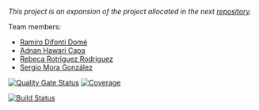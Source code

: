 *This project is an expansion of the project allocated in the next [repository](https://github.com/rafaelnm/APAtrabalhofinal-).*


Team members:
- [Ramiro Difonti Domé](https://github.com/ramirodifonti) [<img src="https://static.vecteezy.com/system/resources/previews/015/117/357/non_2x/envelope-icon-in-white-colors-mail-signs-illustration-png.png" width="20" height="12">](mailto:alu0101425030@ull.edu.es)
- [Adnan Hawari Capa](https://github.com/adn086) [<img src="https://static.vecteezy.com/system/resources/previews/015/117/357/non_2x/envelope-icon-in-white-colors-mail-signs-illustration-png.png" width="20" height="12">](mailto:alu0100417012@ull.edu.es)
- [Rebeca Rotriguez Rodriguez](https://github.com/rrrguez) [<img src="https://static.vecteezy.com/system/resources/previews/015/117/357/non_2x/envelope-icon-in-white-colors-mail-signs-illustration-png.png" width="20" height="12">](mailto:alu0101394763@ull.edu.es)
- [Sergio Mora González](https://github.com/alu0100918205) [<img src="https://static.vecteezy.com/system/resources/previews/015/117/357/non_2x/envelope-icon-in-white-colors-mail-signs-illustration-png.png" width="20" height="12">](mailto:alu0100918205@ull.edu.es)

[![Quality Gate Status](https://sonarcloud.io/api/project_badges/measure?project=rrrguez_LDH-PrFinal&metric=alert_status)](https://sonarcloud.io/summary/new_code?id=rrrguez_LDH-PrFinal) [![Coverage](https://sonarcloud.io/api/project_badges/measure?project=rrrguez_LDH-PrFinal&metric=coverage)](https://sonarcloud.io/summary/new_code?id=rrrguez_LDH-PrFinal) 

[![Build Status](http://localhost:8080/job/LDH-PrFinal/badge/icon)](http://localhost:8080/job/LDH-PrFinal/)
